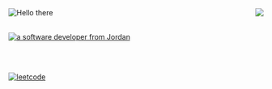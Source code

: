 <img align="right" src="https://visitor-badge.laobi.icu/badge?page_id=salesp07.salesp07" />

<img src="https://readme-typing-svg.herokuapp.com?font=Roboto&weight=900&size=45&duration=7500&pause=1000&color=44B7F7&random=false&width=439&height=70&lines=Hello+There;I+am+zaid" alt="Hello there" />
<br><br/>

<a href="https://zaidxdev.github.io/cv/"><img src="https://readme-typing-svg.herokuapp.com?font=Roboto&weight=800&size=33&duration=7500&pause=1000&color=5638F7&random=false&width=439&height=70&lines=A+**software+developer**+from+Jordan;Click+to+open+my+**website**" alt="a software developer from Jordan" /></a>

<br><br/>

<a href="https://leetcode.com/zaidsaleh"><img src="https://readme-typing-svg.herokuapp.com?font=Roboto&weight=800&duration=10000&pause=1000&color=C647F7&random=false&width=435&lines=My+LeetCode" alt="leetcode" /></a>
